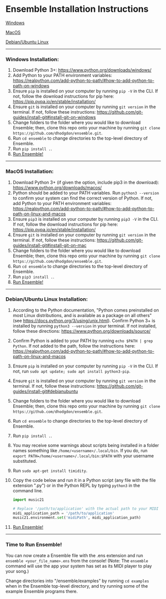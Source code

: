 # Ensemble Installation Instructions

[Windows](#windows-installation)

[MacOS](#macos-installation)

[Debian/Ubuntu Linux](#linuxunix-installation)


___
### Windows Installation:
1. Download Python 3+: https://www.python.org/downloads/windows/
2. Add Python to your PATH environment variables: https://realpython.com/add-python-to-path/#how-to-add-python-to-path-on-windows
3. Ensure `pip` is installed on your computer by running `pip -V` in the CLI. If not, follow the download instructions for pip here: https://pip.pypa.io/en/stable/installation/
4. Ensure `git` is installed on your computer by running `git version` in the terminal. If not, follow these instructions: https://github.com/git-guides/install-git#install-git-on-windows
5. Change folders to the folder where you would like to download Ensemble; then, clone this repo onto your machine by running `git clone https://github.com/dhodgdon/ensemble.git`.
6. Run `cd ensemble` to change directories to the top-level directory of Ensemble.
7. Run `pip install .`.
8. [Run Ensemble!](#time-to-run-ensemble)

___
### MacOS Installation:

1. Download Python 3+ (if given the option, include pip3 in the download): https://www.python.org/downloads/macos/
2. Python should be added to your PATH variables. Run `python3 --version` to confirm your system can find the correct version of Python. If not, add Python to your PATH environment variables: https://realpython.com/add-python-to-path/#how-to-add-python-to-path-on-linux-and-macos
3. Ensure `pip3` is installed on your computer by running `pip3 -V` in the CLI. If not, follow the download instructions for pip here: https://pip.pypa.io/en/stable/installation/
4. Ensure `git` is installed on your computer by running `git version` in the terminal. If not, follow these instructions: https://github.com/git-guides/install-git#install-git-on-mac
5. Change folders to the folder where you would like to download Ensemble; then, clone this repo onto your machine by running `git clone https://github.com/dhodgdon/ensemble.git`.
6. Run `cd ensemble` to change directories to the top-level directory of Ensemble.
7. Run `pip3 install .`.
8. [Run Ensemble!](#time-to-run-ensemble)

___
### Debian/Ubuntu Linux Installation:

1. According to the Python documentation, "Python comes preinstalled on most Linux distributions, and is available as a package on all others" (see https://docs.python.org/3/using/unix.html). Confirm Python 3+ is installed by running `python3 --version` in your terminal. If not installed, follow these directions: https://www.python.org/downloads/source/
2. Confirm Python is added to your PATH by running `echo $PATH | grep Python`. If not added to the path, follow the instructions here: https://realpython.com/add-python-to-path/#how-to-add-python-to-path-on-linux-and-macos
3. Ensure `pip` is installed on your computer by running `pip -V` in the CLI. If not, run `sudo apt update; sudo apt install python3-pip`.
4. Ensure `git` is installed on your computer by running `git version` in the terminal. If not, follow these instructions: https://github.com/git-guides/install-git#debianubuntu
5. Change folders to the folder where you would like to download Ensemble; then, clone this repo onto your machine by running `git clone https://github.com/dhodgdon/ensemble.git`.
6. Run `cd ensemble` to change directories to the top-level directory of Ensemble.
7. Run `pip install .`.
8. You may receive some warnings about scripts being installed in a folder names something like `/home/<username>/.local/bin`. If you do, run `export PATH=/home/<username>/.local/bin:$PATH` with your username substituted.
9. Run `sudo apt-get install timidity`. 
10. Copy the code below and run it in a Python script (any file with the file extension ".py") or in the Python REPL by typing `python3` in the command line.

    ```python
    import music21

    # Replace '/path/to/application' with the actual path to your MIDI application. Mine was located at '/usr/bin/timidity'. You can run 'which timidity' to find its path. 
    midi_application_path = '/path/to/application'
    music21.environment.set('midiPath', midi_application_path)
    ```

11. [Run Ensemble!](#time-to-run-ensemble)

___
### Time to Run Ensemble!
You can now create a Ensemble file with the .ens extension and run `ensemble <your_file_name>.ens` from the console! (Note: The `ensemble` command will use the app your system has set as its MIDI player to play your song.)

Change directories into "/ensemble/examples" by running `cd examples` when in the Ensemble top-level directory, and try running some of the example Ensemble programs there.